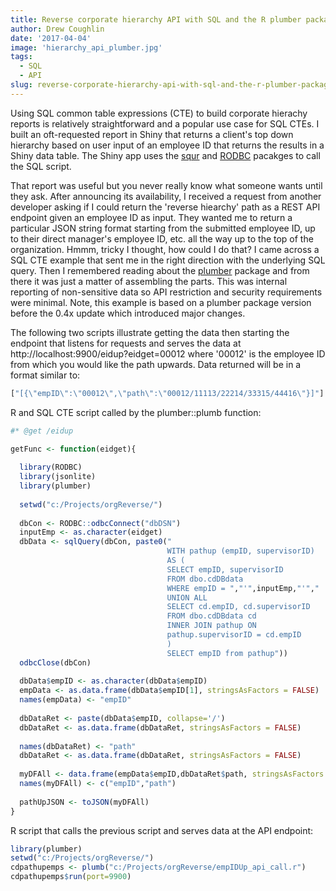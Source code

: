 ```yaml
---
title: Reverse corporate hierarchy API with SQL and the R plumber package
author: Drew Coughlin
date: '2017-04-04'
image: 'hierarchy_api_plumber.jpg'
tags:
  - SQL
  - API
slug: reverse-corporate-hierarchy-api-with-sql-and-the-r-plumber-package
---
```


Using SQL common table expressions (CTE) to build corporate hierachy reports is relatively straightforward and a popular use case for SQL CTEs. I built an oft-requested report in Shiny that returns a client's top down hierarchy based on user input of an employee ID that returns the results in a Shiny data table. The Shiny app uses the [squr](https://github.com/smbache/squr) and [RODBC](https://cran.r-project.org/web/packages/RODBC/index.html) pacakges to call the SQL script. 

That report was useful but you never really know what someone wants until they ask.  After announcing its availability, I received a request from another developer asking if I could return the 'reverse hiearchy' path as a REST API endpoint given an employee ID as input.  They wanted me to return a particular JSON string format starting from the submitted employee ID, up to their direct manager's employee ID, etc. all the way up to the top of the organization.  Hmmm, tricky I thought, how could I do that?  I came across a SQL CTE example that sent me in the right direction with the underlying SQL query.  Then I remembered reading about the [plumber](https://cran.r-project.org/web/packages/plumber/index.html) package and from there it was just a matter of assembling the parts.  This was internal reporting of non-sensitive data so API restriction and security requirements were minimal.  Note, this example is based on a plumber package version before the 0.4x update which introduced major changes.

The following two scripts illustrate getting the data then starting the endpoint that listens for requests and serves the data at http://localhost:9900/eidup?eidget=00012 where '00012' is the employee ID from which you would like the path upwards.  Data returned will be in a format similar to:
```r
["[{\"empID\":\"00012\",\"path\":\"00012/11113/22214/33315/44416\"}]"]

```

R and SQL CTE script called by the plumber::plumb function:
```r
#* @get /eidup

getFunc <- function(eidget){
  
  library(RODBC)
  library(jsonlite)
  library(plumber)
  
  setwd("c:/Projects/orgReverse/")
  
  dbCon <- RODBC::odbcConnect("dbDSN")
  inputEmp <- as.character(eidget)
  dbData <- sqlQuery(dbCon, paste0("
                                   WITH pathup (empID, supervisorID)
                                   AS (
                                   SELECT empID, supervisorID
                                   FROM dbo.cdDBdata
                                   WHERE empID = ","'",inputEmp,"'","
                                   UNION ALL
                                   SELECT cd.empID, cd.supervisorID
                                   FROM dbo.cdDBdata cd
                                   INNER JOIN pathup ON
                                   pathup.supervisorID = cd.empID
                                   )
                                   SELECT empID from pathup"))
  odbcClose(dbCon)
  
  dbData$empID <- as.character(dbData$empID)
  empData <- as.data.frame(dbData$empID[1], stringsAsFactors = FALSE)
  names(empData) <- "empID"
  
  dbDataRet <- paste(dbData$empID, collapse='/')
  dbDataRet <- as.data.frame(dbDataRet, stringsAsFactors = FALSE)
  
  names(dbDataRet) <- "path"
  dbDataRet <- as.data.frame(dbDataRet, stringsAsFactors = FALSE)
  
  myDFAll <- data.frame(empData$empID,dbDataRet$path, stringsAsFactors = FALSE)
  names(myDFAll) <- c("empID","path")
  
  pathUpJSON <- toJSON(myDFAll)
}
```

R script that calls the previous script and serves data at the API endpoint:
```r
library(plumber)
setwd("c:/Projects/orgReverse/")
cdpathupemps <- plumb("c:/Projects/orgReverse/empIDUp_api_call.r") 
cdpathupemps$run(port=9900)
```
